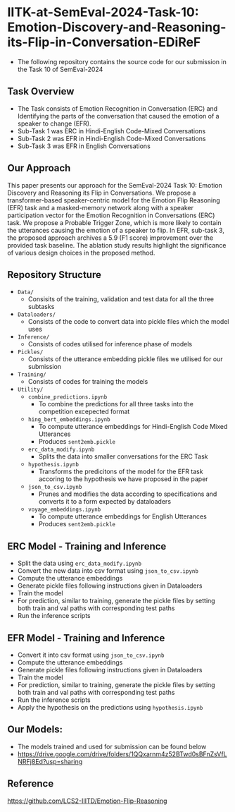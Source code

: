 # IITK-at-SemEval-2024-Task-10: Emotion-Discovery-and-Reasoning-its-Flip-in-Conversation-EDiReF
- The following repository contains the source code for our submission in the Task 10 of SemEval-2024

## Task Overview
- The Task consists of Emotion Recognition in Conversation (ERC) and Identifying the parts of the conversation that caused the emotion of a speaker to change (EFR).
- Sub-Task 1 was ERC in Hindi-English Code-Mixed Conversations
- Sub-Task 2 was EFR in Hindi-English Code-Mixed Conversations
- Sub-Task 3 was EFR in English Conversations

## Our Approach
This paper presents our approach for the SemEval-2024 Task 10: Emotion Discovery and Reasoning its Flip in Conversations. We propose a transformer-based speaker-centric model for the Emotion Flip Reasoning (EFR) task and a masked-memory network along with a speaker participation vector for the Emotion Recognition in Conversations (ERC) task. We propose a Probable Trigger Zone, which is more likely to contain the utterances causing the emotion of a speaker to flip. In EFR, sub-task 3, the proposed approach archives a 5.9 (F1 score) improvement over the provided task baseline. The ablation study results highlight the significance of various design choices in the proposed method.

## Repository Structure
- `Data/`
    - Consisits of the training, validation and test data for all the three subtasks
- `Dataloaders/`
    - Consists of the code to convert data into pickle files which the model uses
- `Inference/`
    - Consists of codes utilised for inference phase of models
- `Pickles/`
    - Consists of the utterance embedding pickle files we utilised for our submission
- `Training/`
    - Consists of codes for training the models
- `Utility/`
    - `combine_predictions.ipynb`
        - To combine the predictions for all three tasks into the competition excepected format
    - `hing_bert_embeddings.ipynb`
        - To compute utterance embeddings for Hindi-English Code Mixed Utterances
        - Produces `sent2emb.pickle`
    - `erc_data_modify.ipynb`
        - Splits the data into smaller conversations for the ERC Task
    - `hypothesis.ipynb`
        - Transforms the predicitons of the model for the EFR task accoring to the hypothesis we have proposed in the paper
    - `json_to_csv.ipynb`
        - Prunes and modifies the data according to specifications and converts it to a form expected by dataloaders
    - `voyage_embeddings.ipynb`
        - To compute utterance embeddings for English Utterances
        - Produces `sent2emb.pickle`

## ERC Model - Training and Inference
- Split the data using `erc_data_modify.ipynb`
- Convert the new data into csv format using `json_to_csv.ipynb`
- Compute the utterance embeddings
- Generate pickle files following instructions given in Dataloaders
- Train the model
- For prediction, similar to training, generate the pickle files by setting both train and val paths with corresponding test paths
- Run the inference scripts

## EFR Model - Training and Inference
- Convert it into csv format using `json_to_csv.ipynb`
- Compute the utterance embeddings
- Generate pickle files following instructions given in Dataloaders
- Train the model
- For prediction, similar to training, generate the pickle files by setting both train and val paths with corresponding test paths
- Run the inference scripts
- Apply the hypothesis on the predictions using `hypothesis.ipynb`

## Our Models: 
- The models trained and used for submission can be found below
- https://drive.google.com/drive/folders/1QQxarnm4z52BTwd0sBFnZsVfLNRFj8Ed?usp=sharing
## Reference
https://github.com/LCS2-IIITD/Emotion-Flip-Reasoning
